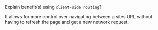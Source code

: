 Explain benefit(s) using `client-side routing`?

It allows for more control over navigating between a sites URL without having to refresh the page and get a new network request.